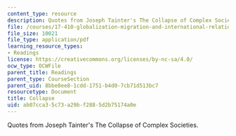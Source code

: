 ```yaml
---
content_type: resource
description: Quotes from Joseph Tainter's The Collapse of Complex Societies.
file: /courses/17-410-globalization-migration-and-international-relations-spring-2006/ab07cca35c73a29bf2885d2b75174a0e_collapse.pdf
file_size: 10021
file_type: application/pdf
learning_resource_types:
- Readings
license: https://creativecommons.org/licenses/by-nc-sa/4.0/
ocw_type: OCWFile
parent_title: Readings
parent_type: CourseSection
parent_uid: 8bbe8ee8-1cdd-1751-b4d0-7cb71d513bc7
resourcetype: Document
title: Collapse
uid: ab07cca3-5c73-a29b-f288-5d2b75174a0e
---
```

Quotes from Joseph Tainter's The Collapse of Complex Societies.